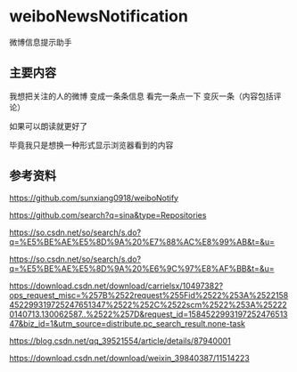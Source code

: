 # weiboNewsNotification

微博信息提示助手

## 主要内容

我想把关注的人的微博 变成一条条信息 看完一条点一下 变灰一条（内容包括评论）

如果可以朗读就更好了

毕竟我只是想换一种形式显示浏览器看到的内容

## 参考资料

https://github.com/sunxiang0918/weiboNotify

https://github.com/search?q=sina&type=Repositories

https://so.csdn.net/so/search/s.do?q=%E5%BE%AE%E5%8D%9A%20%E7%88%AC%E8%99%AB&t=&u=

https://so.csdn.net/so/search/s.do?q=%E5%BE%AE%E5%8D%9A%20%E6%9C%97%E8%AF%BB&t=&u=

https://download.csdn.net/download/carrielsx/10497382?ops_request_misc=%257B%2522request%255Fid%2522%253A%2522158452299319725247651347%2522%252C%2522scm%2522%253A%252220140713.130062587..%2522%257D&request_id=158452299319725247651347&biz_id=1&utm_source=distribute.pc_search_result.none-task

https://blog.csdn.net/qq_39521554/article/details/87940001

https://download.csdn.net/download/weixin_39840387/11514223
